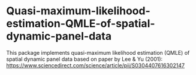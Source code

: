 # Quasi-maximum-likelihood-estimation-QMLE-of-spatial-dynamic-panel-data
This package implements quasi-maximum likelihood estimation (QMLE) of spatial dynamic panel data based on paper by Lee &amp; Yu (2001): https://www.sciencedirect.com/science/article/pii/S0304407616302147
